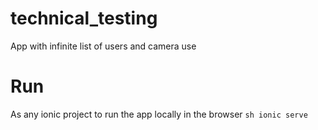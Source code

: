 # technical_testing
App with infinite list of users and camera use

# Run
As any ionic project to run the app locally in the browser ```sh ionic serve```